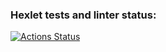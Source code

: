 ### Hexlet tests and linter status:
[![Actions Status](https://github.com/coder108-gh/python-project-52/actions/workflows/hexlet-check.yml/badge.svg)](https://github.com/coder108-gh/python-project-52/actions)